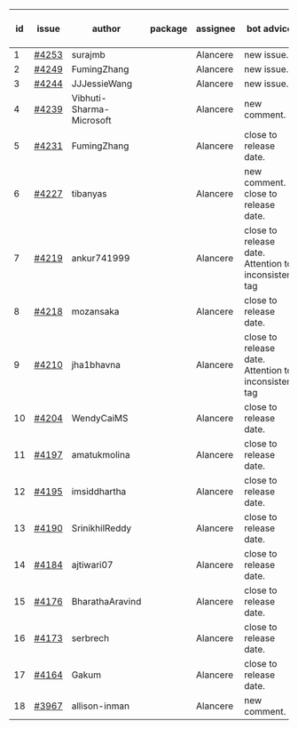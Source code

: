 | id | issue | author | package | assignee | bot advice | created date of issue | target release date | date from target |
| ------ | ------ | ------ | ------ | ------ | ------ | ------ | ------ | :-----: |
| 1 | [#4253](https://github.com/Azure/sdk-release-request/issues/4253) | surajmb |  | Alancere | new issue. | 06-16 | 07-28 |  |
| 2 | [#4249](https://github.com/Azure/sdk-release-request/issues/4249) | FumingZhang |  | Alancere | new issue. | 06-14 | 07-28 |  |
| 3 | [#4244](https://github.com/Azure/sdk-release-request/issues/4244) | JJJessieWang |  | Alancere | new issue. | 06-13 | 07-28 |  |
| 4 | [#4239](https://github.com/Azure/sdk-release-request/issues/4239) | Vibhuti-Sharma-Microsoft |  | Alancere | new comment. | 06-09 | 07-14 |  |
| 5 | [#4231](https://github.com/Azure/sdk-release-request/issues/4231) | FumingZhang |  | Alancere | close to release date.  | 06-09 | 06-23 | 1 |
| 6 | [#4227](https://github.com/Azure/sdk-release-request/issues/4227) | tibanyas |  | Alancere | new comment. close to release date.  | 06-08 | 06-23 | 1 |
| 7 | [#4219](https://github.com/Azure/sdk-release-request/issues/4219) | ankur741999 |  | Alancere | close to release date.  Attention to inconsistent tag | 05-31 | 06-23 | 1 |
| 8 | [#4218](https://github.com/Azure/sdk-release-request/issues/4218) | mozansaka |  | Alancere | close to release date.  | 05-30 | 06-23 | 1 |
| 9 | [#4210](https://github.com/Azure/sdk-release-request/issues/4210) | jha1bhavna |  | Alancere | close to release date.  Attention to inconsistent tag | 05-29 | 06-23 | 1 |
| 10 | [#4204](https://github.com/Azure/sdk-release-request/issues/4204) | WendyCaiMS |  | Alancere | close to release date.  | 05-25 | 06-23 | 1 |
| 11 | [#4197](https://github.com/Azure/sdk-release-request/issues/4197) | amatukmolina |  | Alancere | close to release date.  | 05-25 | 06-23 | 1 |
| 12 | [#4195](https://github.com/Azure/sdk-release-request/issues/4195) | imsiddhartha |  | Alancere | close to release date.  | 05-25 | 06-23 | 1 |
| 13 | [#4190](https://github.com/Azure/sdk-release-request/issues/4190) | SrinikhilReddy |  | Alancere | close to release date.  | 05-23 | 06-23 | 1 |
| 14 | [#4184](https://github.com/Azure/sdk-release-request/issues/4184) | ajtiwari07 |  | Alancere | close to release date.  | 05-22 | 06-23 | 1 |
| 15 | [#4176](https://github.com/Azure/sdk-release-request/issues/4176) | BharathaAravind |  | Alancere | close to release date.  | 05-18 | 06-23 | 1 |
| 16 | [#4173](https://github.com/Azure/sdk-release-request/issues/4173) | serbrech |  | Alancere | close to release date.  | 05-18 | 06-23 | 1 |
| 17 | [#4164](https://github.com/Azure/sdk-release-request/issues/4164) | Gakum |  | Alancere | close to release date.  | 05-14 | 06-23 | 1 |
| 18 | [#3967](https://github.com/Azure/sdk-release-request/issues/3967) | allison-inman |  | Alancere | new comment. | 03-22 | 04-28 |  |

